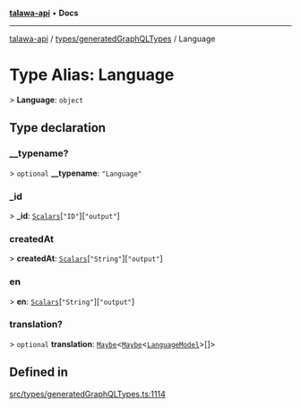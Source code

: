 [**talawa-api**](../../../README.md) • **Docs**

***

[talawa-api](../../../modules.md) / [types/generatedGraphQLTypes](../README.md) / Language

# Type Alias: Language

\> **Language**: `object`

## Type declaration

### \_\_typename?

\> `optional` **\_\_typename**: `"Language"`

### \_id

\> **\_id**: [`Scalars`](Scalars.md)\[`"ID"`\]\[`"output"`\]

### createdAt

\> **createdAt**: [`Scalars`](Scalars.md)\[`"String"`\]\[`"output"`\]

### en

\> **en**: [`Scalars`](Scalars.md)\[`"String"`\]\[`"output"`\]

### translation?

\> `optional` **translation**: [`Maybe`](Maybe.md)\<[`Maybe`](Maybe.md)\<[`LanguageModel`](LanguageModel.md)\>[]\>

## Defined in

[src/types/generatedGraphQLTypes.ts:1114](https://github.com/PalisadoesFoundation/talawa-api/blob/92443bb6a5ff3ed66457149a509401986a82e570/src/types/generatedGraphQLTypes.ts#L1114)
